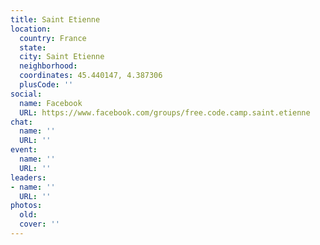 ```yaml
---
title: Saint Etienne
location:
  country: France
  state: 
  city: Saint Etienne
  neighborhood: 
  coordinates: 45.440147, 4.387306
  plusCode: ''
social:
  name: Facebook
  URL: https://www.facebook.com/groups/free.code.camp.saint.etienne
chat:
  name: ''
  URL: ''
event:
  name: ''
  URL: ''
leaders:
- name: ''
  URL: ''
photos:
  old: 
  cover: ''
---
```


